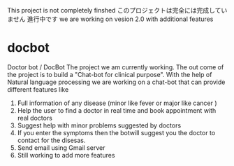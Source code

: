 This project is not completely finshed 
このプロジェクトは完全には完成していません
進行中です
we are working on vesion 2.0 with additional features 
# docbot

Doctor bot / DocBot
       The project we am currently working. The out come of the project is to build a "Chat-bot for clinical purpose". With the help of Natural language processing we are working        on a chat-bot that can provide different features like  
   1. Full information of any disease (minor like fever  or major like cancer )
   2. Help the user to find a doctor in real time and book appointment with real doctors 
   3. Suggest help with minor problems suggested by doctors
   4. If you enter the symptoms then the botwill suggest you the doctor to contact for the disesas.
   5. Send email using Gmail server  
   6. Still working to add more features
